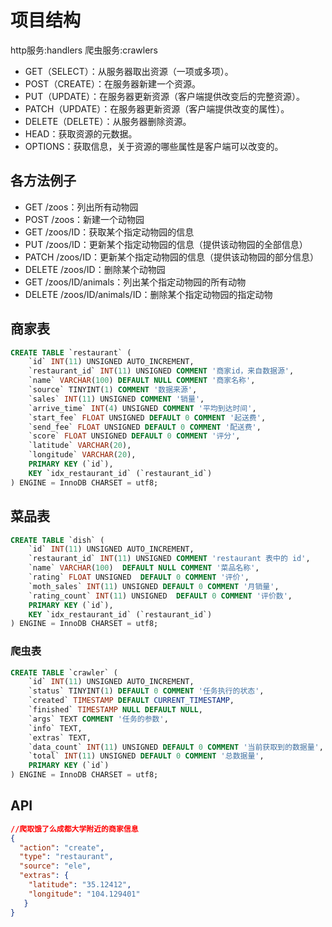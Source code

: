 # 项目结构

http服务:handlers
爬虫服务:crawlers

* GET（SELECT）：从服务器取出资源（一项或多项）。
* POST（CREATE）：在服务器新建一个资源。
* PUT（UPDATE）：在服务器更新资源（客户端提供改变后的完整资源）。
* PATCH（UPDATE）：在服务器更新资源（客户端提供改变的属性）。
* DELETE（DELETE）：从服务器删除资源。
* HEAD：获取资源的元数据。
* OPTIONS：获取信息，关于资源的哪些属性是客户端可以改变的。

## 各方法例子
* GET /zoos：列出所有动物园
* POST /zoos：新建一个动物园
* GET /zoos/ID：获取某个指定动物园的信息
* PUT /zoos/ID：更新某个指定动物园的信息（提供该动物园的全部信息）
* PATCH /zoos/ID：更新某个指定动物园的信息（提供该动物园的部分信息）
* DELETE /zoos/ID：删除某个动物园
* GET /zoos/ID/animals：列出某个指定动物园的所有动物
* DELETE /zoos/ID/animals/ID：删除某个指定动物园的指定动物

## 商家表
```sql
CREATE TABLE `restaurant` (
	`id` INT(11) UNSIGNED AUTO_INCREMENT,
	`restaurant_id` INT(11) UNSIGNED COMMENT '商家id，来自数据源',
	`name` VARCHAR(100) DEFAULT NULL COMMENT '商家名称',
	`source` TINYINT(1) COMMENT '数据来源',
	`sales` INT(11) UNSIGNED COMMENT '销量',
	`arrive_time` INT(4) UNSIGNED COMMENT '平均到达时间',
	`start_fee` FLOAT UNSIGNED DEFAULT 0 COMMENT '起送费',
	`send_fee` FLOAT UNSIGNED DEFAULT 0 COMMENT '配送费',
	`score` FLOAT UNSIGNED DEFAULT 0 COMMENT '评分',
	`latitude` VARCHAR(20),
	`longitude` VARCHAR(20),
	PRIMARY KEY (`id`),
	KEY `idx_restaurant_id` (`restaurant_id`)
) ENGINE = InnoDB CHARSET = utf8;
```

## 菜品表
```sql
CREATE TABLE `dish` (
	`id` INT(11) UNSIGNED AUTO_INCREMENT,
	`restaurant_id` INT(11) UNSIGNED COMMENT 'restaurant 表中的 id',
	`name` VARCHAR(100)  DEFAULT NULL COMMENT '菜品名称',
	`rating` FLOAT UNSIGNED  DEFAULT 0 COMMENT '评价',
	`moth_sales` INT(11) UNSIGNED DEFAULT 0 COMMENT '月销量',
	`rating_count` INT(11) UNSIGNED  DEFAULT 0 COMMENT '评价数',
	PRIMARY KEY (`id`),
	KEY `idx_restaurant_id` (`restaurant_id`)
) ENGINE = InnoDB CHARSET = utf8;
```

### 爬虫表
```sql
CREATE TABLE `crawler` (
	`id` INT(11) UNSIGNED AUTO_INCREMENT,
	`status` TINYINT(1) DEFAULT 0 COMMENT '任务执行的状态',
	`created` TIMESTAMP DEFAULT CURRENT_TIMESTAMP,
	`finished` TIMESTAMP NULL DEFAULT NULL,
	`args` TEXT COMMENT '任务的参数',
	`info` TEXT,
	`extras` TEXT,
	`data_count` INT(11) UNSIGNED DEFAULT 0 COMMENT '当前获取到的数据量',
	`total` INT(11) UNSIGNED DEFAULT 0 COMMENT '总数据量',
	PRIMARY KEY (`id`)
) ENGINE = InnoDB CHARSET = utf8;
```

## API

```json
//爬取饿了么成都大学附近的商家信息
{
  "action": "create",
  "type": "restaurant",
  "source": "ele",
  "extras": {
    "latitude": "35.12412",
    "longitude": "104.129401"
   }
}
```
